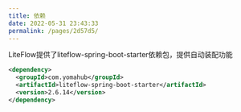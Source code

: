 ```yaml
---
title: 依赖
date: 2022-05-31 23:43:33
permalink: /pages/2d57d5/
---
```


LiteFlow提供了liteflow-spring-boot-starter依赖包，提供自动装配功能

```xml
<dependency>
  <groupId>com.yomahub</groupId>
  <artifactId>liteflow-spring-boot-starter</artifactId>
  <version>2.6.14</version>
</dependency>
```